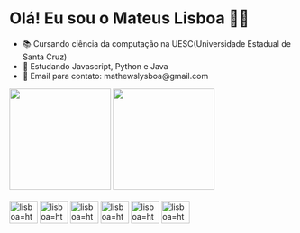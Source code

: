 <link rel="stylesheet" href="https://cdn.jsdelivr.net/gh/devicons/devicon@v2.15.1/devicon.min.css">

<div>
  <h1>Olá! Eu sou o Mateus Lisboa 👋👋</h1>

  <ul>
    <li>📚 Cursando ciência da computação na UESC(Universidade Estadual de Santa Cruz)</li>
    <li>🌱 Estudando Javascript, Python e Java</li>
    <li>📧 Email para contato: mathewslysboa@gmail.com</li>
  </ul>
</div>

<div>
  <img height="180em" src="https://github-readme-stats.vercel.app/api?username=mslisboa&count_private=true&show_icons=true&theme=dark">
  <img height="180em" src="https://github-readme-stats.vercel.app/api/top-langs/?username=mslisboa&layout=compact&theme=dark">
</div>

<div><br>
  <img aling="center" alt="lisboa=html" height="40" width="50" src="https://cdn.jsdelivr.net/gh/devicons/devicon/icons/javascript/javascript-plain.svg" />
  <img aling="center" alt="lisboa=html" height="40" width="50" src="https://cdn.jsdelivr.net/gh/devicons/devicon/icons/html5/html5-original.svg" />
  <img aling="center" alt="lisboa=html" height="40" width="50" src="https://cdn.jsdelivr.net/gh/devicons/devicon/icons/css3/css3-original.svg" />
  <img aling="center" alt="lisboa=html" height="40" width="50" src="https://cdn.jsdelivr.net/gh/devicons/devicon/icons/c/c-plain.svg" />
  <img aling="center" alt="lisboa=html" height="40" width="50" src="https://cdn.jsdelivr.net/gh/devicons/devicon/icons/python/python-original.svg" />
  <img aling="center" alt="lisboa=html" height="40" width="50" src="https://cdn.jsdelivr.net/gh/devicons/devicon/icons/java/java-original.svg" />
</div>

##
